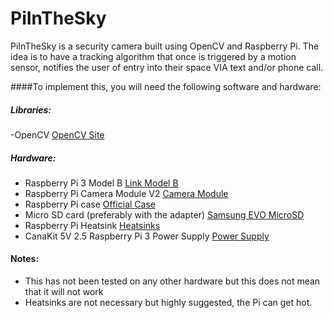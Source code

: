 # PiInTheSky

PiInTheSky is a security camera built using OpenCV and Raspberry Pi. The idea is to have a tracking algorithm that once is triggered by a motion sensor, notifies the user of entry into their space VIA text and/or phone call.

####To implement this, you will need the following software and hardware:

##### Libraries:
-OpenCV [OpenCV Site](http://opencv.org/)

##### Hardware:
- Raspberry Pi 3 Model B [Link Model B ](https://www.amazon.com/gp/product/B01CD5VC92/ref=oh_aui_detailpage_o03_s00?ie=UTF8&psc=1)
- Raspberry Pi Camera Module V2 [Camera Module](https://www.amazon.com/gp/product/B01ER2SKFS/ref=oh_aui_detailpage_o03_s00?ie=UTF8&psc=1)
- Raspberry Pi case [Official Case](https://www.amazon.com/gp/product/B01F1PSFY6/ref=oh_aui_detailpage_o03_s00?ie=UTF8&psc=1)
- Micro SD card (preferably with the adapter) [Samsung EVO MicroSD](https://www.amazon.com/gp/product/B00IVPU786/ref=oh_aui_detailpage_o03_s00?ie=UTF8&psc=1)
- Raspberry Pi Heatsink [Heatsinks](https://www.amazon.com/gp/product/B00HPQGTI4/ref=oh_aui_detailpage_o03_s01?ie=UTF8&psc=1)
- CanaKit 5V 2.5 Raspberry Pi 3 Power Supply [Power Supply](https://www.amazon.com/gp/product/B00MARDJZ4/ref=oh_aui_detailpage_o03_s01?ie=UTF8&psc=1)


#### Notes:
- This has not been tested on any other hardware but this does not mean that it will not work
- Heatsinks are not necessary but highly suggested, the Pi can get hot.
